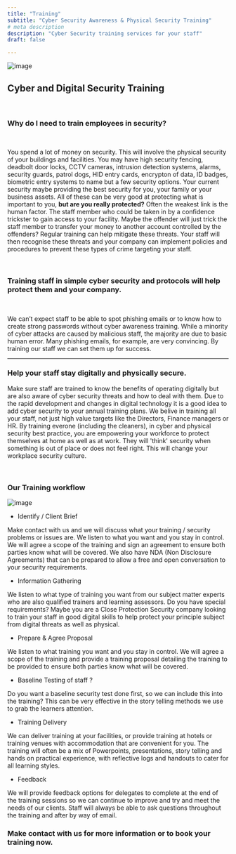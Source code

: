 ```yaml
---
title: "Training"
subtitle: "Cyber Security Awareness & Physical Security Training"
# meta description
description: "Cyber Security training services for your staff"
draft: false

---
```



![image](../../images/training.jpg)




## Cyber and Digital Security Training 

<br>

### Why do I need to train employees in security?

<br>

You spend a lot of money on security. This will involve the physical security of your buildings and facilities. You may have high security fencing, deadbolt door locks, CCTV cameras, intrusion detection systems, alarms, security guards, patrol dogs, HID entry cards, encrypton of data, ID badges, biometric entry systems to name but a few security options. Your current security maybe providing the best security for you, your family or your business assets. All of these can be very good at protecting what is important to you, **but are you really protected?** Often the weakest link is the human factor. The staff member who could be taken in by a confidence trickster to gain access to your facility. Maybe the offender will just trick the staff member to transfer your money to another account controlled by the offenders? Regular training can help mitigate these threats. Your staff will then recognise these threats and your company can implement policies and procedures to prevent these types of crime targeting your staff.  

<br>

### Training staff in simple cyber security and protocols will help protect them and your company. 

<br>

We can’t expect staff to be able to spot phishing emails or to know how to create strong passwords without cyber awareness training. While a minority of cyber attacks are caused by malicious staff, the majority are due to basic human error. Many phishing emails, for example, are very convincing. By training our staff we can set them up for success.

<hr>

### Help your staff stay digitally and physically secure.

Make sure staff are trained to know the benefits of operating digitally but are also aware of cyber security threats and how to deal with them. Due to the rapid development and changes in digital technology it is a good idea to add cyber security to your annual training plans. We belive in training all your staff, not just high value targets like the Directors, Finance managers or HR. By training everone (including the cleaners), in cyber and physical security best practice, you are empowering your workforce to protect themselves at home as well as at work. They will 'think' security when something is out of place or does not feel right. This will change your workplace security culture.   

<br>

### Our Training workflow 

![image](../../images/Trainingworkflow.PNG)

* Identify / Client Brief

Make contact with us and we will discuss what your training / security problems or issues are. We listen to what you want and you stay in control. We will agree a scope of the training and sign an agreement to ensure both parties know what will be covered. We also have NDA (Non Disclosure Agreements) that can be prepared to allow a free and open conversation to your security requirements. 

* Information Gathering

We listen to what type of training you want from our subject matter experts who are also qualified trainers and learning assessors. Do you have special requirements? Maybe you are a Close Protection Security company looking to train your staff in good digital skills to help protect your principle subject from digital threats as well as physical. 

* Prepare & Agree Proposal 

We listen to what training you want and you stay in control. We will agree a scope of the training and provide a training proposal detailing the training to be provided to ensure both parties know what will be covered.

* Baseline Testing of staff ?

Do you want a baseline security test done first, so we can include this into the training? This can be very effective in the story telling methods we use to grab the learners attention.

* Training Delivery

We can deliver training at your facilities, or provide training at hotels or training venues with accommodation that are convenient for you. The training will often be a mix of Powerpoints, presentations, story telling and hands on practical experience, with reflective logs and handouts to cater for all learning styles. 

* Feedback

We will provide feedback options for delegates to complete at the end of the training sessions so we can continue to improve and try and meet the needs of our clients. Staff will always be able to ask questions throughout the training and after by way of email.

### Make contact with us for more information or to book your training now.